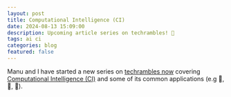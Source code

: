 ```yaml
---
layout: post
title: Computational Intelligence (CI)
date: 2024-08-13 15:09:00
description: Upcoming article series on techrambles! 🐜
tags: ai ci
categories: blog
featured: false
---
```


Manu and I have started a new series on [techrambles now](https://techrambles.vercel.app/ai/2024/08/09/computational-intelligence.html) covering [Computational Intelligence (CI)](https://en.wikipedia.org/wiki/Computational_intelligence) and some of its common applications (e.g 🐜, 🛒, 🤖).
